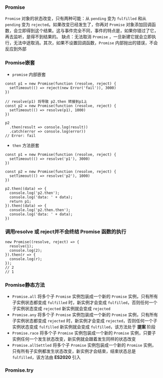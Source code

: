 ### Promise
`Promise` 对象的状态改变，只有两种可能：从 `pending` 变为 `fulfilled` 和从 `pending` 变为 `rejected`。如果改变已经发生了，你再对 `Promise` 对象添加回调函数，会立即得到这个结果。这与事件完全不同，事件的特点是，如果你错过了它，再去监听，是得不到结果的。
缺点：无法取消 `Promise` ，一旦新建它就会立即执行，无法中途取消。其次，如果不设置回调函数，`Promise` 内部抛出的错误，不会反应到外部


### Promise嵌套
- `promise` 内部嵌套
```
const p1 = new Promise(function (resolve, reject) {
  setTimeout(() => reject(new Error('fail')), 3000)
})

// resolve(p1) 将导致 p2.then 转接到p1上
const p2 = new Promise(function (resolve, reject) {
  setTimeout(() => resolve(p1), 1000)
})

p2
  .then(result => console.log(result))
  .catch(error => console.log(error))
// Error: fail
```
- `then` 方法嵌套
```
const p1 = new Promise(function (resolve, reject) {
  setTimeout(() => resolve('p1'), 3000)
})

const p2 = new Promise(function (resolve, reject) {
  setTimeout(() => resolve('p2'), 1000)
})

p2.then((data) => {
  console.log('p2.then');
  console.log('data: ' + data);
  return p1;
}).then((data) => {
  console.log('p2.then.then');
  console.log('data: ' + data);
})
```


### 调用resolve 或 reject并不会终结 Promise 函数的执行
```
new Promise((resolve, reject) => {
  resolve(1);
  console.log(2);
}).then(r => {
  console.log(r);
});
// 2
// 1
```


### Promise静态方法
- `Promise.all` 将多个子 `Promise` 实例包装成一个新的 `Promise` 实例，只有所有子实例状态都变成 `fulfilled` 时，新实例才会变成 `fulfilled`，否则任何一个子实例状态变成 `rejected` 新实例就会变成 `rejected`
- `Promise.any` 将多个子 `Promise` 实例包装成一个新的 `Promise` 实例，只有所有子实例状态都变成 `rejected` 时，新实例才会变成 `rejected`，否则任何一个子实例状态变成 `fulfilled` 新实例就会变成 `fulfilled`，该方法处于 **提案** 阶段
- `Promise.race` 将多个子 `Promise` 实例包装成一个新的 `Promise` 实例，只要子实例任何一个发生状态改变，新实例就会跟着发生同样的状态改变
- `Promise.allSettled` 将多个子 `Promise` 实例包装成一个新的 `Promise` 实例，只有所有子实例都发生状态改变，新实例才会结束，结束状态总是 `fulfilled`，该方法由 **ES2020** 引入


### Promise.try